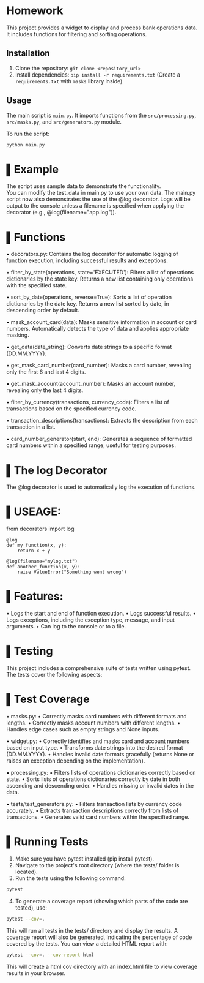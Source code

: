 # Homework

This project provides a widget to display and process bank operations data.  It includes functions for filtering and sorting operations.

## Installation

1.  Clone the repository: `git clone <repository_url>`
2.  Install dependencies: `pip install -r requirements.txt` (Create a `requirements.txt` with `masks` library inside)

## Usage

The main script is `main.py`.  It imports functions from the `src/processing.py`, `src/masks.py`, and `src/generators.py` module.

To run the script:
```bash
python main.py
```

▌Example
=======
The script uses sample data to demonstrate the functionality.   
You can modify the test_data in main.py to use your own data. 
The main.py script now also demonstrates the use of the @log decorator. 
Logs will be output to the console unless a filename is specified when 
applying the decorator (e.g., @log(filename="app.log")).

▌Functions
=======
•  decorators.py: Contains the log decorator for automatic logging of function execution, 
   including successful results and exceptions.

•  filter_by_state(operations, state='EXECUTED'): Filters a list of operations dictionaries by the state key.
   Returns a new list containing only operations with the specified state.

•  sort_by_date(operations, reverse=True): Sorts a list of operation dictionaries by the date key.
   Returns a new list sorted by date, in descending order by default.

•  mask_account_card(data): Masks sensitive information in account or card numbers. 
   Automatically detects the type of data and applies appropriate masking.

•  get_data(date_string): Converts date strings to a specific format (DD.MM.YYYY).

•  get_mask_card_number(card_number): Masks a card number, revealing only the first 6 and last 4 digits.

•  get_mask_account(account_number): Masks an account number, revealing only the last 4 digits.

•  filter_by_currency(transactions, currency_code): Filters a list of transactions based on the specified currency code.

•  transaction_descriptions(transactions): Extracts the description from each transaction in a list.

•  card_number_generator(start, end): Generates a sequence of formatted card numbers within a specified range, useful for testing purposes.

▌The log Decorator
====
The @log decorator is used to automatically log the execution of functions.

▌USEAGE:
===
from decorators import log
````
@log
def my_function(x, y):
    return x + y
    
@log(filename="mylog.txt")
def another_function(x, y):
    raise ValueError("Something went wrong")
````
▌Features:
=
•  Logs the start and end of function execution.
•  Logs successful results.
•  Logs exceptions, including the exception type, message, and input arguments.
•  Can log to the console or to a file.

▌Testing
==
This project includes a comprehensive suite of tests written using pytest. The tests cover the following aspects:

▌Test Coverage
==
•  masks.py:
  •  Correctly masks card numbers with different formats and lengths.
  •  Correctly masks account numbers with different lengths.
  •  Handles edge cases such as empty strings and None inputs.

•  widget.py:
  •  Correctly identifies and masks card and account numbers based on input type.
  •  Transforms date strings into the desired format (DD.MM.YYYY).
  •  Handles invalid date formats gracefully (returns None or raises an exception depending on the implementation).

•  processing.py:
  •  Filters lists of operations dictionaries correctly based on state.
  •  Sorts lists of operations dictionaries correctly by date in both ascending and descending order.
  •  Handles missing or invalid dates in the data.

•  tests/test_generators.py:
  •  Filters transaction lists by currency code accurately.
  •  Extracts transaction descriptions correctly from lists of transactions.
  •  Generates valid card numbers within the specified range.

▌Running Tests
==
1. Make sure you have pytest installed (pip install pytest).
2. Navigate to the project's root directory (where the tests/ folder is located).
3. Run the tests using the following command:  
````bash
pytest
 ````
4. To generate a coverage report (showing which parts of the code are tested), use: 
````bash
pytest --cov=.
````

This will run all tests in the tests/ directory and display the results. A coverage report will also be generated, indicating the percentage of code covered by the tests. You can view a detailed HTML report with:
````bash
pytest --cov=. --cov-report html
````

This will create a html cov directory with an index.html file to view coverage results in your browser.